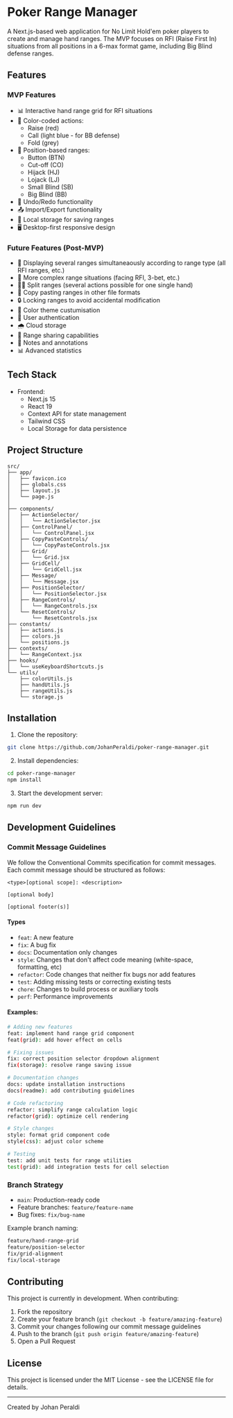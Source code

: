 # Poker Range Manager

A Next.js-based web application for No Limit Hold'em poker players to create and manage hand ranges. The MVP focuses on RFI (Raise First In) situations from all positions in a 6-max format game, including Big Blind defense ranges.

## Features

### MVP Features

- 📊 Interactive hand range grid for RFI situations
- 🎨 Color-coded actions:
  - Raise (red)
  - Call (light blue - for BB defense)
  - Fold (grey)
- 🎯 Position-based ranges:
  - Button (BTN)
  - Cut-off (CO)
  - Hijack (HJ)
  - Lojack (LJ)
  - Small Blind (SB)
  - Big Blind (BB)
- 🔄 Undo/Redo functionality
- 📤 Import/Export functionality
- 💾 Local storage for saving ranges
- 🖥️ Desktop-first responsive design

### Future Features (Post-MVP)

- 📖 Displaying several ranges simultaneaously according to range type (all RFI ranges, etc.)
- 🎲 More complex range situations (facing RFI, 3-bet, etc.)
- 🤹‍♀️ Split ranges (several actions possible for one single hand)
- 📄 Copy pasting ranges in other file formats
- 🔒 Locking ranges to avoid accidental modification
- 🎨 Color theme custumisation
- 🔐 User authentication
- 🌧️ Cloud storage
- 👥 Range sharing capabilities
- 📝 Notes and annotations
- 📊 Advanced statistics

## Tech Stack

- Frontend:
  - Next.js 15
  - React 19
  - Context API for state management
  - Tailwind CSS
  - Local Storage for data persistence

## Project Structure

```
src/
├── app/
│   ├── favicon.ico
│   ├── globals.css
│   ├── layout.js
│   └── page.js
│
├── components/
│   ├── ActionSelector/
│   │   └── ActionSelector.jsx
│   ├── ControlPanel/
│   │   └── ControlPanel.jsx
│   ├── CopyPasteControls/
│   │   └── CopyPasteControls.jsx
│   ├── Grid/
│   │   └── Grid.jsx
│   ├── GridCell/
│   │   └── GridCell.jsx
│   ├── Message/
│   │   └── Message.jsx
│   ├── PositionSelector/
│   │   └── PositionSelector.jsx
│   ├── RangeControls/
│   │   └── RangeControls.jsx
│   └── ResetControls/
│       └── ResetControls.jsx
├── constants/
│   ├── actions.js
│   ├── colors.js
│   └── positions.js
├── contexts/
│   └── RangeContext.jsx
├── hooks/
│   └── useKeyboardShortcuts.js
└── utils/
    ├── colorUtils.js
    ├── handUtils.js
    ├── rangeUtils.js
    └── storage.js
```

## Installation

1. Clone the repository:

```bash
git clone https://github.com/JohanPeraldi/poker-range-manager.git
```

2. Install dependencies:

```bash
cd poker-range-manager
npm install
```

3. Start the development server:

```bash
npm run dev
```

## Development Guidelines

### Commit Message Guidelines

We follow the Conventional Commits specification for commit messages. Each commit message should be structured as follows:

```
<type>[optional scope]: <description>

[optional body]

[optional footer(s)]
```

#### Types

- `feat`: A new feature
- `fix`: A bug fix
- `docs`: Documentation only changes
- `style`: Changes that don't affect code meaning (white-space, formatting, etc)
- `refactor`: Code changes that neither fix bugs nor add features
- `test`: Adding missing tests or correcting existing tests
- `chore`: Changes to build process or auxiliary tools
- `perf`: Performance improvements

#### Examples:

```bash
# Adding new features
feat: implement hand range grid component
feat(grid): add hover effect on cells

# Fixing issues
fix: correct position selector dropdown alignment
fix(storage): resolve range saving issue

# Documentation changes
docs: update installation instructions
docs(readme): add contributing guidelines

# Code refactoring
refactor: simplify range calculation logic
refactor(grid): optimize cell rendering

# Style changes
style: format grid component code
style(css): adjust color scheme

# Testing
test: add unit tests for range utilities
test(grid): add integration tests for cell selection
```

### Branch Strategy

- `main`: Production-ready code
- Feature branches: `feature/feature-name`
- Bug fixes: `fix/bug-name`

Example branch naming:

```bash
feature/hand-range-grid
feature/position-selector
fix/grid-alignment
fix/local-storage
```

## Contributing

This project is currently in development. When contributing:

1. Fork the repository
2. Create your feature branch (`git checkout -b feature/amazing-feature`)
3. Commit your changes following our commit message guidelines
4. Push to the branch (`git push origin feature/amazing-feature`)
5. Open a Pull Request

## License

This project is licensed under the MIT License - see the LICENSE file for details.

---

Created by Johan Peraldi
